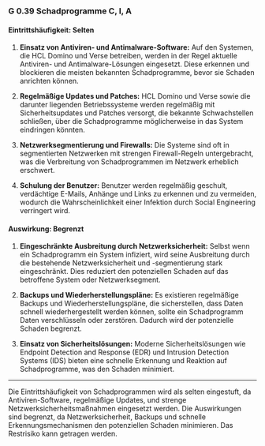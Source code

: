 ### **G 0.39 Schad­programme C, I, A**

#### **Eintrittshäufigkeit: Selten**

1. **Einsatz von Antiviren- und Antimalware-Software:** Auf den Systemen, die HCL Domino und Verse betreiben, werden in der Regel aktuelle Antiviren- und Antimalware-Lösungen eingesetzt. Diese erkennen und blockieren die meisten bekannten Schadprogramme, bevor sie Schaden anrichten können.

2. **Regelmäßige Updates und Patches:** HCL Domino und Verse sowie die darunter liegenden Betriebssysteme werden regelmäßig mit Sicherheitsupdates und Patches versorgt, die bekannte Schwachstellen schließen, über die Schadprogramme möglicherweise in das System eindringen könnten.

3. **Netzwerksegmentierung und Firewalls:** Die Systeme sind oft in segmentierten Netzwerken mit strengen Firewall-Regeln untergebracht, was die Verbreitung von Schadprogrammen im Netzwerk erheblich erschwert.

4. **Schulung der Benutzer:** Benutzer werden regelmäßig geschult, verdächtige E-Mails, Anhänge und Links zu erkennen und zu vermeiden, wodurch die Wahrscheinlichkeit einer Infektion durch Social Engineering verringert wird.

#### **Auswirkung: Begrenzt**

1. **Eingeschränkte Ausbreitung durch Netzwerksicherheit:** Selbst wenn ein Schadprogramm ein System infiziert, wird seine Ausbreitung durch die bestehende Netzwerksicherheit und -segmentierung stark eingeschränkt. Dies reduziert den potenziellen Schaden auf das betroffene System oder Netzwerksegment.

2. **Backups und Wiederherstellungspläne:** Es existieren regelmäßige Backups und Wiederherstellungspläne, die sicherstellen, dass Daten schnell wiederhergestellt werden können, sollte ein Schadprogramm Daten verschlüsseln oder zerstören. Dadurch wird der potenzielle Schaden begrenzt.

3. **Einsatz von Sicherheitslösungen:** Moderne Sicherheitslösungen wie Endpoint Detection and Response (EDR) und Intrusion Detection Systems (IDS) bieten eine schnelle Erkennung und Reaktion auf Schadprogramme, was den Schaden minimiert.

---

Die Eintrittshäufigkeit von Schadprogrammen wird als selten eingestuft, da Antiviren-Software, regelmäßige Updates, und strenge Netzwerksicherheitsmaßnahmen eingesetzt werden. Die Auswirkungen sind begrenzt, da Netzwerksicherheit, Backups und schnelle Erkennungsmechanismen den potenziellen Schaden minimieren. Das Restrisiko kann getragen werden.